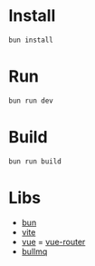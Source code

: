 # Install
```bash
bun install
```

# Run
```bash
bun run dev
```

# Build
```bash
bun run build
```

# Libs

- [bun](https://bun.sh/)
- [vite](https://vitejs.dev/)
- [vue](https://vuejs.org/)
= [vue-router](https://router.vuejs.org/)
- [bullmq](https://docs.bullmq.io/)